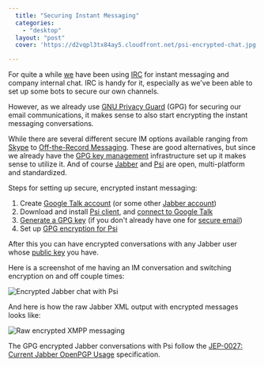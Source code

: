 ```yaml
---
  title: "Securing Instant Messaging"
  categories: 
    - "desktop"
  layout: "post"
  cover: 'https://d2vqpl3tx84ay5.cloudfront.net/psi-encrypted-chat.jpg'

---
```

For quite a while [we][1] have been using [IRC][2] for instant messaging and company internal chat. IRC is handy for it, especially as we've been able to set up some bots to secure our own channels.

However, as we already use [GNU Privacy Guard][9] (GPG) for securing our email communications, it makes sense to also start encrypting the instant messaging conversations.

While there are several different secure IM options available ranging from [Skype][10] to [Off-the-Record Messaging][11]. These are good alternatives, but since we already have the [GPG key management][13] infrastructure set up it makes sense to utilize it. And of course [Jabber][14] and [Psi][15] are open, multi-platform and standardized.

Steps for setting up secure, encrypted instant messaging:

1. Create [Google Talk account][3] (or some other [Jabber account][5])
2. Download and install [Psi client][4], and [connect to Google Talk][12]
3. [Generate a GPG key][7] (if you don't already have one for [secure email][8])
4. Set up [GPG encryption for Psi][6]

After this you can have encrypted conversations with any Jabber user whose [public key][16] you have.

Here is a screenshot of me having an IM conversation and switching encryption on and off couple times:

![Encrypted Jabber chat with Psi](https://d2vqpl3tx84ay5.cloudfront.net/psi-encrypted-chat.jpg)

And here is how the raw Jabber XML output with encrypted messages looks like:

![Raw encrypted XMPP messaging](https://d2vqpl3tx84ay5.cloudfront.net/psi-encrypted-chat-rawxml.jpg)

The GPG encrypted Jabber conversations with Psi follow the [JEP-0027: Current Jabber OpenPGP Usage][17] specification.

[1]: http://www.nemein.com/
[2]: http://en.wikipedia.org/wiki/Internet_Relay_Chat
[3]: http://www.google.com/talk/
[4]: http://psi-im.org/download
[5]: http://www.xmpp.net/bydomain.shtml
[6]: http://psi.affinix.com/psi_docs/encryption.html
[7]: http://www.madboa.com/geek/gpg-quickstart/
[8]: http://enigmail.mozdev.org/
[9]: http://en.wikipedia.org/wiki/GNU_Privacy_Guard
[10]: http://www.skype.com/
[11]: http://www.cypherpunks.ca/otr/
[12]: http://psi-im.org/wiki/Google_Talk_HowTo
[13]: http://www.gnupg.org/gph/en/manual.html#WISE
[14]: http://www.jabber.org/about/overview.shtml
[15]: http://psi-im.org/
[16]: http://wwwkeys.pgp.net/
[17]: http://www.jabber.org/jeps/jep-0027.html
